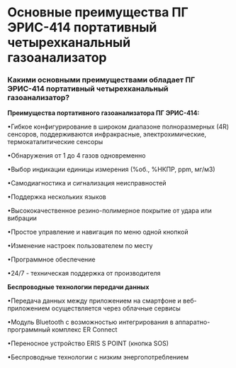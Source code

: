 # Основные преимущества ПГ ЭРИС-414 портативный четырехканальный газоанализатор
### Какими основными преимуществами обладает ПГ ЭРИС-414 портативный четырехканальный газоанализатор?
**Преимущества портативного газоанализатора **ПГ ЭРИС-414:****

•Гибкое конфигурирование в широком диапазоне полноразмерных (4R) сенсоров, поддерживаются инфракрасные, электрохимические, термокаталитические сенсоры

•Обнаружения от 1 до 4 газов одновременно

•Выбор индикации единицы измерения (%об., %НКПР, ppm, мг/м3)

•Самодиагностика и сигнализация неисправностей

•Поддержка нескольких языков

•Высококачественное резино-полимерное покрытие от удара или вибрации

•Простое управление и навигация по меню одной кнопкой

•Изменение настроек пользователем по месту

•Программное обеспечение

•24/7 - техническая поддержка от производителя

**Беспроводные технологии передачи данных**

•Передача данных между приложением на смартфоне и веб-приложением осуществляется через облачные сервисы

•Модуль Bluetooth с возможностью интегрирования в аппаратно-программный комплекс ER Connect

•Переносное устройство ERIS S POINT (кнопка SOS)

•Беспроводные технологии с низким энергопотреблением
